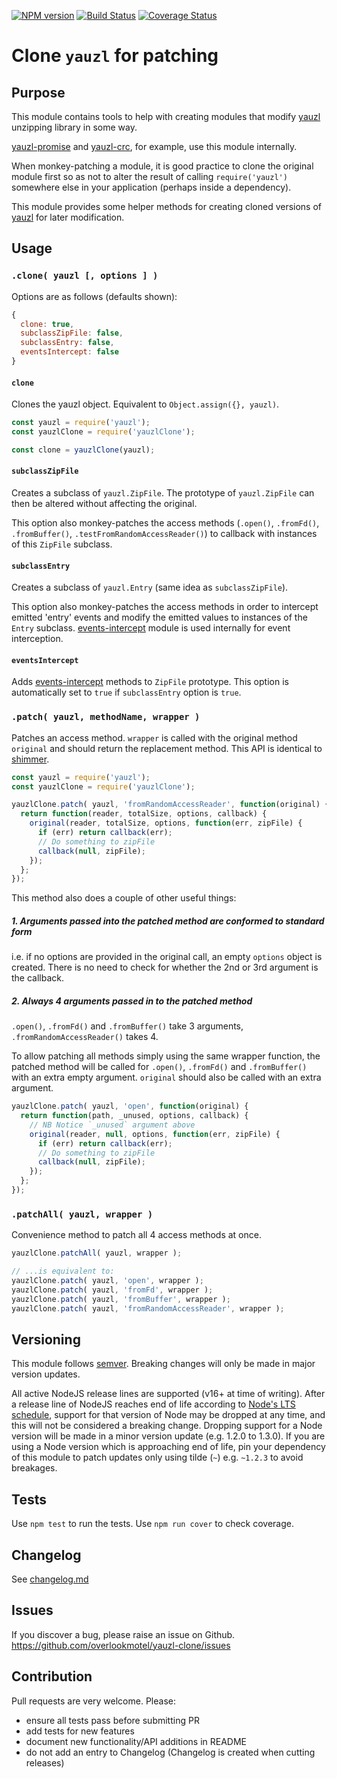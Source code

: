 [![NPM version](https://img.shields.io/npm/v/yauzl-clone.svg)](https://www.npmjs.com/package/yauzl-clone)
[![Build Status](https://img.shields.io/github/actions/workflow/status/overlookmotel/yauzl-clone/test.yml?branch=master)](https://github.com/overlookmotel/yauzl-clone/actions)
[![Coverage Status](https://img.shields.io/coveralls/overlookmotel/yauzl-clone/master.svg)](https://coveralls.io/r/overlookmotel/yauzl-clone)

# Clone `yauzl` for patching

## Purpose

This module contains tools to help with creating modules that modify [yauzl](https://www.npmjs.com/package/yauzl) unzipping library in some way.

[yauzl-promise](https://www.npmjs.com/package/yauzl-promise) and [yauzl-crc](https://www.npmjs.com/package/yauzl-crc), for example, use this module internally.

When monkey-patching a module, it is good practice to clone the original module first so as not to alter the result of calling `require('yauzl')` somewhere else in your application (perhaps inside a dependency).

This module provides some helper methods for creating cloned versions of [yauzl](https://www.npmjs.com/package/yauzl) for later modification.

## Usage

### `.clone( yauzl [, options ] )`

Options are as follows (defaults shown):

```js
{
  clone: true,
  subclassZipFile: false,
  subclassEntry: false,
  eventsIntercept: false
}
```

#### `clone`

Clones the yauzl object. Equivalent to `Object.assign({}, yauzl)`.

```js
const yauzl = require('yauzl');
const yauzlClone = require('yauzlClone');

const clone = yauzlClone(yauzl);
```

#### `subclassZipFile`

Creates a subclass of `yauzl.ZipFile`. The prototype of `yauzl.ZipFile` can then be altered without affecting the original.

This option also monkey-patches the access methods (`.open()`, `.fromFd()`, `.fromBuffer()`, `.testFromRandomAccessReader()`) to callback with instances of this `ZipFile` subclass.

#### `subclassEntry`

Creates a subclass of `yauzl.Entry` (same idea as `subclassZipFile`).

This option also monkey-patches the access methods in order to intercept emitted 'entry' events and modify the emitted values to instances of the `Entry` subclass. [events-intercept](https://www.npmjs.com/package/events-intercept) module is used internally for event interception.

#### `eventsIntercept`

Adds [events-intercept](https://www.npmjs.com/package/events-intercept) methods to `ZipFile` prototype. This option is automatically set to `true` if `subclassEntry` option is `true`.

### `.patch( yauzl, methodName, wrapper )`

Patches an access method. `wrapper` is called with the original method `original` and should return the replacement method. This API is identical to [shimmer](https://www.npmjs.com/package/shimmer).

```js
const yauzl = require('yauzl');
const yauzlClone = require('yauzlClone');

yauzlClone.patch( yauzl, 'fromRandomAccessReader', function(original) {
  return function(reader, totalSize, options, callback) {
    original(reader, totalSize, options, function(err, zipFile) {
      if (err) return callback(err);
      // Do something to zipFile
      callback(null, zipFile);
    });
  };
});
```

This method also does a couple of other useful things:

##### 1. Arguments passed into the patched method are conformed to standard form

i.e. if no options are provided in the original call, an empty `options` object is created. There is no need to check for whether the 2nd or 3rd argument is the callback.

##### 2. Always 4 arguments passed in to the patched method

`.open()`, `.fromFd()` and `.fromBuffer()` take 3 arguments, `.fromRandomAccessReader()` takes 4.

To allow patching all methods simply using the same wrapper function, the patched method will be called for `.open()`, `.fromFd()` and `.fromBuffer()` with an extra empty argument. `original` should also be called with an extra argument.

```js
yauzlClone.patch( yauzl, 'open', function(original) {
  return function(path, _unused, options, callback) {
    // NB Notice `_unused` argument above
    original(reader, null, options, function(err, zipFile) {
      if (err) return callback(err);
      // Do something to zipFile
      callback(null, zipFile);
    });
  };
});
```

### `.patchAll( yauzl, wrapper )`

Convenience method to patch all 4 access methods at once.

```js
yauzlClone.patchAll( yauzl, wrapper );

// ...is equivalent to:
yauzlClone.patch( yauzl, 'open', wrapper );
yauzlClone.patch( yauzl, 'fromFd', wrapper );
yauzlClone.patch( yauzl, 'fromBuffer', wrapper );
yauzlClone.patch( yauzl, 'fromRandomAccessReader', wrapper );
```

## Versioning

This module follows [semver](https://semver.org/). Breaking changes will only be made in major version updates.

All active NodeJS release lines are supported (v16+ at time of writing). After a release line of NodeJS reaches end of life according to [Node's LTS schedule](https://nodejs.org/en/about/releases/), support for that version of Node may be dropped at any time, and this will not be considered a breaking change. Dropping support for a Node version will be made in a minor version update (e.g. 1.2.0 to 1.3.0). If you are using a Node version which is approaching end of life, pin your dependency of this module to patch updates only using tilde (`~`) e.g. `~1.2.3` to avoid breakages.

## Tests

Use `npm test` to run the tests. Use `npm run cover` to check coverage.

## Changelog

See [changelog.md](https://github.com/overlookmotel/yauzl-clone/blob/master/changelog.md)

## Issues

If you discover a bug, please raise an issue on Github. https://github.com/overlookmotel/yauzl-clone/issues

## Contribution

Pull requests are very welcome. Please:

* ensure all tests pass before submitting PR
* add tests for new features
* document new functionality/API additions in README
* do not add an entry to Changelog (Changelog is created when cutting releases)

